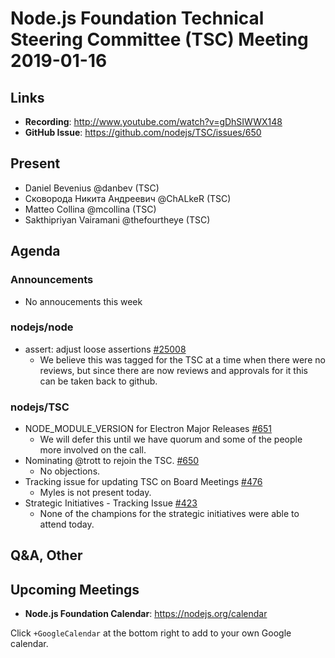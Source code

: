 # Node.js Foundation Technical Steering Committee (TSC) Meeting 2019-01-16

## Links

* **Recording**: <http://www.youtube.com/watch?v=gDhSIWWX148>
* **GitHub Issue**: <https://github.com/nodejs/TSC/issues/650>

## Present

* Daniel Bevenius @danbev (TSC)
* Сковорода Никита Андреевич @ChALkeR (TSC)
* Matteo Collina @mcollina (TSC)
* Sakthipriyan Vairamani @thefourtheye (TSC)

## Agenda

### Announcements

* No annoucements this week

### nodejs/node

* assert: adjust loose assertions [#25008](https://github.com/nodejs/node/pull/25008)
  * We believe this was tagged for the TSC at a time when there were no reviews, but
    since there are now reviews and approvals for it this can be taken back to github.

### nodejs/TSC

* NODE\_MODULE\_VERSION for Electron Major Releases [#651](https://github.com/nodejs/TSC/issues/651)
  * We will defer this until we have quorum and some of the people more involved on the call.
* Nominating @trott to rejoin the TSC. [#650](https://github.com/nodejs/TSC/issues/650)
  * No objections.
* Tracking issue for updating TSC on Board Meetings [#476](https://github.com/nodejs/TSC/issues/476)
  * Myles is  not present today.
* Strategic Initiatives - Tracking Issue [#423](https://github.com/nodejs/TSC/issues/423)
  * None of the champions for the strategic initiatives were able to attend today.

## Q\&A, Other

## Upcoming Meetings

* **Node.js Foundation Calendar**: <https://nodejs.org/calendar>

Click `+GoogleCalendar` at the bottom right to add to your own Google calendar.
